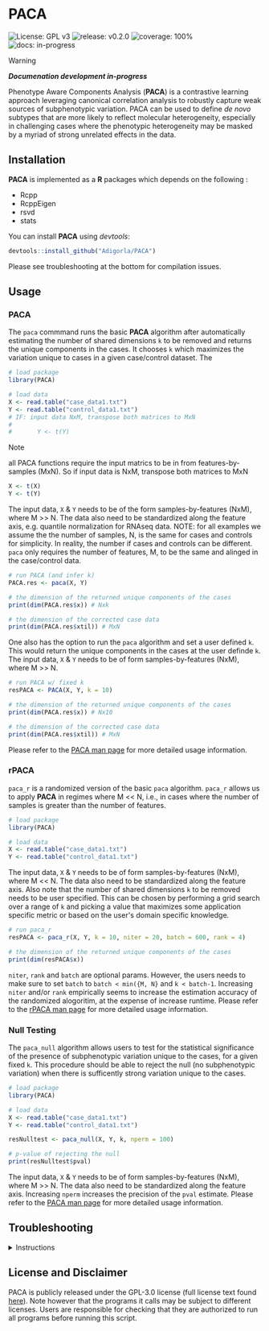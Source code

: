 # PACA

<!-- badges: start -->
![License: GPL v3](https://img.shields.io/badge/License-GPL%20v3-blue.svg)
![release: v0.2.0](https://img.shields.io/badge/release-v0.2.0-green)
![coverage: 100%](https://img.shields.io/badge/coverage-80%25-brightgreen)
![docs: in-progress](https://img.shields.io/badge/docs-in--progress-yellow)
<!-- badges: end -->

>[!WARNING]  
>___Documenation development in-progress___

Phenotype Aware Components Analysis (**PACA**) is a contrastive learning approach leveraging canonical correlation analysis to robustly capture weak sources of subphenotypic variation. PACA can be used to define *de novo* subtypes that are more likely to reflect molecular heterogeneity, especially in challenging cases where the phenotypic heterogeneity may be masked by a myriad of strong unrelated effects in the data.

## Installation

**PACA** is implemented as a **R** packages which depends on the following :

* Rcpp
* RcppEigen
* rsvd
* stats

You can install **PACA** using *devtools*:

``` r
devtools::install_github("Adigorla/PACA")
```

Please see troubleshooting at the bottom for compilation issues.

## Usage

### PACA

The `paca` commmand runs the basic **PACA** algorithm after automatically estimating the number of shared dimensions `k` to be removed and returns the unique components in the cases. It chooses `k` which maximizes the variation unique to cases in a given case/control dataset. The 
``` r
# load package
library(PACA)

# load data
X <- read.table("case_data1.txt")
Y <- read.table("control_data1.txt")
# IF: input data NxM, transpose both matrices to MxN
#       
#       Y <- t(Y)
```
>[!NOTE]
>all PACA functions require the input matrics to be in from features-by-samples (MxN). So if input data is NxM, transpose both matrices to MxN
> ```r
> X <- t(X)
> Y <- t(Y)
> ```
The input data, `X` & `Y` needs to be of the form samples-by-features (NxM), where M >> N. The data also need to be standardized along the feature axis, e.g. quantile normalization for RNAseq data. 
NOTE: for all examples we assume the the number of samples, N, is the same for cases and controls for simplicity. In reality, the number if cases and controls can be different. `paca` only requires the number of features, M, to be the same and alinged in the case/control data.

``` r
# run PACA (and infer k)
PACA.res <- paca(X, Y)

# the dimension of the returned unique components of the cases
print(dim(PACA.res$x)) # Nxk

# the dimension of the corrected case data
print(dim(PACA.res$xtil)) # MxN

```

One also has the option to run the `paca` algorithm and set a user defined `k`. This would return the unique components in the cases at the user definde `k`. The input data, `X` & `Y` needs to be of form samples-by-features (NxM), where M >> N.  
``` r
# run PACA w/ fixed k
resPACA <- PACA(X, Y, k = 10)

# the dimension of the returned unique components of the cases
print(dim(PACA.res$x)) # Nx10

# the dimension of the corrected case data
print(dim(PACA.res$xtil)) # MxN
```

Please refer to the [PACA man page](man/PACA.Rd) for more detailed usage information.

### rPACA

`paca_r` is a randomized version of the basic `paca` algorithm. `paca_r` allows us to apply **PACA** in regimes where M << N, i.e., in cases where the number of samples is greater than the number of features.

``` r
# load package
library(PACA)

# load data
X <- read.table("case_data1.txt")
Y <- read.table("control_data1.txt")
```
The input data, `X` & `Y` needs to be of form samples-by-features (NxM), where M << N. The data also need to be standardized along the feature axis. Also note that the number of shared dimensions `k` to be removed needs to be user specified. This can be chosen by performing a grid search over a range of `k` and picking a value that maximizes some application specific metric or based on the user's domain specific knowledge.

``` r
# run paca_r
resPACA <- paca_r(X, Y, k = 10, niter = 20, batch = 600, rank = 4)

# the dimension of the returned unique components of the cases
print(dim(resPACA$x))

```
`niter`, `rank` and `batch` are optional params. However, the users needs to make sure to set `batch` to `batch < min({M, N}` and `k < batch-1`. Increasing `niter` and/or `rank` empirically seems to increase the estimation accuracy of the randomized alogoritim, at the expense of increase runtime. 
Please refer to the [rPACA man page](man/rPACA.Rd) for more detailed usage information.

### Null Testing

The `paca_null` algorithm allows users to test for the statistical significance of the presence of subphenotypic variation unique to the cases, for a given fixed `k`. This procedure should be able to reject the null (no subphenotypic variation) when there is sufficently strong variation unique to the cases.

``` r
# load package
library(PACA)

# load data
X <- read.table("case_data1.txt")
Y <- read.table("control_data1.txt")

resNulltest <- paca_null(X, Y, k, nperm = 100)

# p-value of rejecting the null
print(resNulltest$pval)
```
The input data, `X` & `Y` needs to be of form samples-by-features (NxM), where M >> N. The data also need to be standardized along the feature axis. Increasing `nperm` increases the precision of the `pval` estimate.
Please refer to the [PACA man page](man/ACA.Rd) for more detailed usage information.

## Troubleshooting

<details>
<summary>Instructions</summary>

If you are using a mac and having installation issues, try installing homebrew or xcode then reinstalling **Rcpp** and **RcppArmadillo**. 

#### R >= 4.0+ on M1/2 Macs
If you are having issues compiling R/Rcpp code on the newer ARM (M1/2) Mac hardware, make you have `gcc(11+)` and `llvm` installed using homebrew.
``` bash 
brew install gcc && brew install llvm 
```

Then update the `Makevars` file in the `~/.R/` directory to the following:
```
# custom G++ makevars 
# adapeted from here: https://stackoverflow.com/questions/65860439/installing-data-table-on-macos

GCC_LOC = /opt/homebrew/Cellar/gcc/11.2.0_3                    # UPATDTE & CHECK  path is valid
FLIBS=-L$(GCC_LOC)/lib/gcc/11 -L$(GCC_LOC)/lib -lgfortran -lm
CXX1X=$(GCC_LOC)/bin/g++-11
CXX98=$(GCC_LOC)/bin/g++-11
CXX11=$(GCC_LOC)/bin/g++-11
CXX14=$(GCC_LOC)/bin/g++-11
CXX17=$(GCC_LOC)/bin/g++-11

LLVM_LOC = /opt/homebrew/opt/llvm                              # UPATDTE & CHECK path is valid
CC=$(GCC_LOC)/bin/gcc-11 -fopenmp
CXX=$(GCC_LOC)/bin/g++-11 -fopenmp
CFLAGS=-g -O3 -Wall -pedantic -std=gnu99 -mtune=native -pipe
CXXFLAGS=-g -O3 -Wall -pedantic -std=c++11 -mtune=native -pipe
LDFLAGS=-L$(LLVM_LOC)/lib -Wl,-rpath,$(LLVM_LOC)/lib
RARM_LOC = /opt/R/arm64                                        # UPATDTE & CHECK path is valid
BREW_LOC = /opt/homebrew                                       # UPATDTE & CHECK path is valid
CPPFLAGS=-I$(LLVM_LOC)/include -I$(BREW_LOC)/include -I$(RARM_LOC)/include -I/Library/Developer/CommandLineTools/SDKs/MacOSX.sdk/usr/include
```
Make sure that the four "UPATDTE & CHECK path is valid" lines point to valid location on your machine. 

For all older versions of R and Intel Mac installation issues, please refer to the detailed instructions on the [The Coatless Professor](https://thecoatlessprofessor.com/programming/cpp/r-compiler-tools-for-rcpp-on-macos/) website.
</details>

## License and Disclaimer

PACA is publicly released under the GPL-3.0 license (full license text found [here](LICENSE.Rd)). Note however that the programs it calls may be subject to different licenses. Users are responsible for checking that they are authorized to run all programs before running this script.

